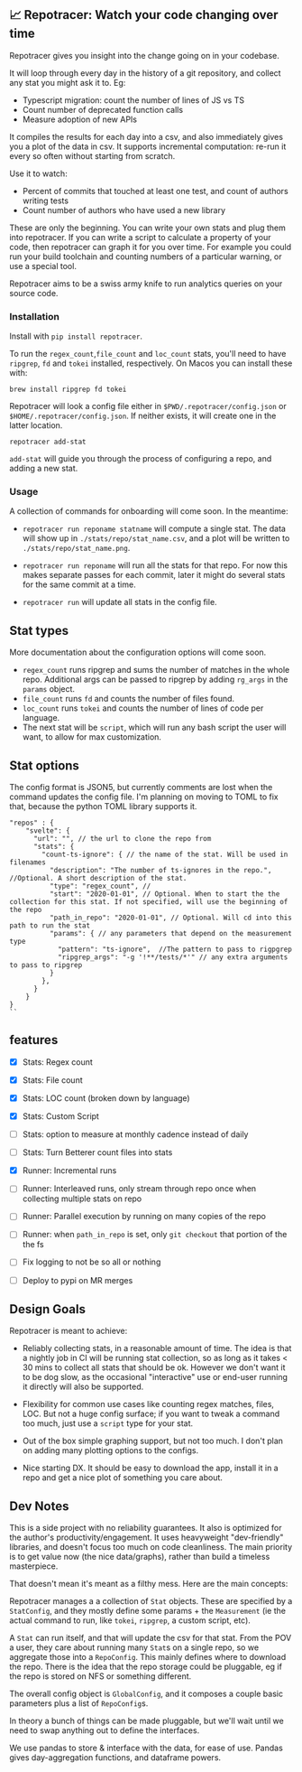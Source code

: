 ## 📈 Repotracer: Watch your code changing over time

Repotracer gives you insight into the change going on in your codebase.

It will loop through every day in the history of a git repository, and collect any stat you might ask it to. Eg:

- Typescript migration: count the number of lines of JS vs TS
- Count number of deprecated function calls
- Measure adoption of new APIs

It compiles the results for each day into a csv, and also immediately gives you a plot of the data in csv.
It supports incremental computation: re-run it every so often without starting from scratch.

Use it to watch:

- Percent of commits that touched at least one test, and count of authors writing tests
- Count number of authors who have used a new library

These are only the beginning. You can write your own stats and plug them into repotracer. If you can write a script to calculate a property of your code, then repotracer can graph it for you over time. For example you could run your build toolchain and counting numbers of a particular warning, or use a special tool.

Repotracer aims to be a swiss army knife to run analytics queries on your source code.

### Installation

Install with `pip install repotracer`.

To run the `regex_count`,`file_count` and `loc_count` stats, you'll need to have `ripgrep`, `fd` and `tokei` installed, respectively. On Macos you can install these with:

```
brew install ripgrep fd tokei
```

Repotracer will look a config file either in `$PWD/.repotracer/config.json` or `$HOME/.repotracer/config.json`. If neither exists, it will create one in the latter location.

```
repotracer add-stat
```

`add-stat` will guide you through the process of configuring a repo, and adding a new stat.

### Usage

A collection of commands for onboarding will come soon. In the meantime:

- `repotracer run reponame statname` will compute a single stat. The data will show up in `./stats/repo/stat_name.csv`, and a plot will be written to `./stats/repo/stat_name.png`.

- `repotracer run reponame` will run all the stats for that repo. For now this makes separate passes for each commit, later it might do several stats for the same commit at a time.

- `repotracer run` will update all stats in the config file.

## Stat types

More documentation about the configuration options will come soon.

- `regex_count` runs ripgrep and sums the number of matches in the whole repo. Additional args can be passed to ripgrep by adding `rg_args` in the `params` object.
- `file_count` runs `fd` and counts the number of files found.
- `loc_count` runs `tokei` and counts the number of lines of code per language.
- The next stat will be `script`, which will run any bash script the user will want, to allow for max customization.

## Stat options

The config format is JSON5, but currently comments are lost when the command updates the config file. I'm planning on moving to TOML to fix that, because the python TOML library supports it.

```
"repos" : {
    "svelte": {
      "url": "", // the url to clone the repo from
      "stats": {
        "count-ts-ignore": { // the name of the stat. Will be used in filenames
          "description": "The number of ts-ignores in the repo.", //Optional. A short description of the stat.
          "type": "regex_count", //
          "start": "2020-01-01", // Optional. When to start the the collection for this stat. If not specified, will use the beginning of the repo
          "path_in_repo": "2020-01-01", // Optional. Will cd into this path to run the stat
          "params": { // any parameters that depend on the measurement type
            "pattern": "ts-ignore",  //The pattern to pass to rigpgrep
            "ripgrep_args": "-g '!**/tests/*'" // any extra arguments to pass to ripgrep
          }
        },
      }
    }
}
``
```

## features

- [x] Stats: Regex count
- [x] Stats: File count
- [x] Stats: LOC count (broken down by language)
- [x] Stats: Custom Script
- [ ] Stats: option to measure at monthly cadence instead of daily
- [ ] Stats: Turn Betterer count files into stats

- [x] Runner: Incremental runs
- [ ] Runner: Interleaved runs, only stream through repo once when collecting multiple stats on repo
- [ ] Runner: Parallel execution by running on many copies of the repo
- [ ] Runner: when `path_in_repo` is set, only `git checkout` that portion of the the fs

- [ ] Fix logging to not be so all or nothing
- [ ] Deploy to pypi on MR merges

## Design Goals
Repotracer is meant to achieve:

* Reliably collecting stats, in a reasonable amount of time. The idea is that a nightly job in CI will be running stat collection, so as long as it takes < 30 mins to collect all stats that should be ok. However we don't want it to be dog slow, as the occasional "interactive" use or end-user running it directly will also be supported.

* Flexibility for common use cases like counting regex matches, files, LOC. But not a huge config surface; if you want to tweak a command too much, just use a `script` type for your stat.
* Out of the box simple graphing support, but not too much. I don't plan on adding many plotting options to the configs.
* Nice starting DX. It should be easy to download the app, install it in a repo and get a nice plot of something you care about.

## Dev Notes

This is a side project with no reliability guarantees. It also is optimized for the author's productivity/engagement. It uses heavyweight "dev-friendly" libraries, and doesn't focus too much on code cleanliness.
The main priority is to get value now (the nice data/graphs), rather than build a timeless masterpiece.

That doesn't mean it's meant as a filthy mess. Here are the main concepts:

Repotracer manages a a collection of `Stat` objects. These are specified by a
`StatConfig`, and they mostly define some params + the `Measurement` (ie the actual command to run, like `tokei`, `ripgrep`, a custom script, etc).

A `Stat` can run itself, and that will update the csv for that stat.
From the POV a user, they care about running many `Stat`s on a single repo,
so we aggregate those into a `RepoConfig`. This mainly defines where to download the repo. There is the idea that the repo storage could be pluggable, eg if
the repo is stored on NFS or something different.

The overall config object is `GlobalConfig`, and it composes a couple basic parameters plus a list of `RepoConfig`s.

In theory a bunch of things can be made pluggable, but we'll wait until we need to swap anything out to define the interfaces.

We use pandas to store & interface with the data, for ease of use. Pandas gives day-aggregation functions, and dataframe powers.
